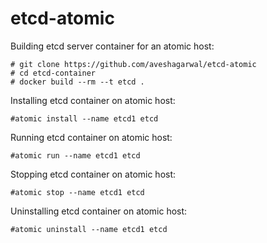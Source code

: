 # etcd-atomic

Building etcd server container for an atomic host:

```
# git clone https://github.com/aveshagarwal/etcd-atomic
# cd etcd-container
# docker build --rm --t etcd .
```

Installing etcd container on atomic host:

```
#atomic install --name etcd1 etcd
```

Running etcd container on atomic host:

```
#atomic run --name etcd1 etcd
```

Stopping etcd container on atomic host:

```
#atomic stop --name etcd1 etcd
```

Uninstalling etcd container on atomic host:

```
#atomic uninstall --name etcd1 etcd
```


